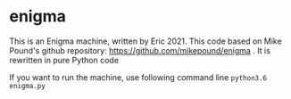 # enigma
This is an Enigma machine, written by Eric 2021.
This code based on Mike Pound's github repository:
https://github.com/mikepound/enigma .
It is rewritten in pure Python code

If you want to run the machine, use following command line
`
python3.6 enigma.py
`

